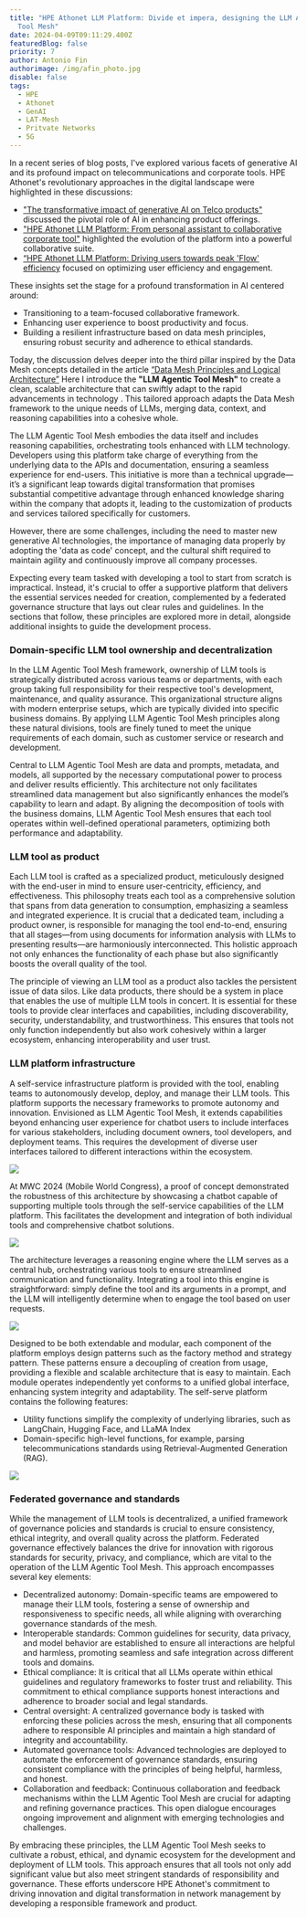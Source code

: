 ```yaml
---
title: "HPE Athonet LLM Platform: Divide et impera, designing the LLM Agentic
  Tool Mesh"
date: 2024-04-09T09:11:29.400Z
featuredBlog: false
priority: 7
author: Antonio Fin
authorimage: /img/afin_photo.jpg
disable: false
tags:
  - HPE
  - Athonet
  - GenAI
  - LAT-Mesh
  - Pritvate Networks
  - 5G
---
```

In a recent series of blog posts,  I've explored various facets of generative AI and its profound impact on telecommunications and corporate tools. HPE Athonet's revolutionary approaches in the digital landscape were highlighted in these discussions:

* ["The transformative impact of generative AI on Telco products"](https://developer.hpe.com/blog/the-transformative-impact-of-generative-ai-on-telco-products/) discussed the pivotal role of AI in enhancing product offerings. 
* ["HPE Athonet LLM Platform: From personal assistant to collaborative corporate tool"](https://developer.hpe.com/blog/hpe-athonet-llm-platform-first-pillar-from-personal-assistant-to-collaborative-corporate-tool/) highlighted the evolution of the platform into a powerful collaborative suite. 
* [“HPE Athonet LLM Platform: Driving users towards peak 'Flow' efficiency](https://developer.hpe.com/blog/hpe-athonet-llm-platform-driving-users-towards-peak-flow-efficiency/) focused on optimizing user efficiency and engagement. 

These insights set the stage for a profound transformation in AI centered around:

* Transitioning to a team-focused collaborative framework.
* Enhancing user experience to boost productivity and focus.
* Building a resilient infrastructure based on data mesh principles, ensuring robust security and adherence to ethical standards.

Today, the discussion delves deeper into the third pillar inspired by the Data Mesh concepts detailed in the article [“Data Mesh Principles and Logical Architecture”](https://martinfowler.com/articles/data-mesh-principles.html) Here I introduce the **"LLM Agentic Tool Mesh"** to create a clean, scalable architecture that can swiftly adapt to the rapid advancements in technology . This tailored approach adapts the Data Mesh framework to the unique needs of LLMs, merging data, context, and reasoning capabilities into a cohesive whole.  

The LLM Agentic Tool Mesh embodies the data itself and includes reasoning capabilities, orchestrating tools enhanced with LLM technology. Developers using this platform take charge of everything from the underlying data to the APIs and documentation, ensuring a seamless experience for end-users. This initiative is more than a technical upgrade—it’s a significant leap towards digital transformation that promises substantial competitive advantage through enhanced knowledge sharing within the company that adopts it, leading to the customization of products and services tailored specifically for customers.

However, there are some challenges, including the need to master new generative AI technologies, the importance of managing data properly by adopting the 'data as code' concept, and the cultural shift required to maintain agility and continuously improve all company processes.

Expecting every team tasked with developing a tool to start from scratch is impractical. Instead, it's crucial to offer a supportive platform that delivers the essential services needed for creation, complemented by a federated governance structure that lays out clear rules and guidelines. In the sections that follow, these principles are explored more in detail, alongside additional insights to guide the development process.

### **Domain-specific LLM tool ownership and decentralization**

In the LLM Agentic Tool Mesh framework, ownership of LLM tools is strategically distributed across various teams or departments, with each group taking full responsibility for their respective tool's development, maintenance, and quality assurance. This organizational structure aligns with modern enterprise setups, which are typically divided into specific business domains. By applying LLM Agentic Tool Mesh principles along these natural divisions, tools are finely tuned to meet the unique requirements of each domain, such as customer service or research and development.

Central to LLM Agentic Tool Mesh are data and prompts, metadata, and models, all supported by the necessary computational power to process and deliver results efficiently. This architecture not only facilitates streamlined data management but also significantly enhances the model’s capability to learn and adapt. By aligning the decomposition of tools with the business domains, LLM Agentic Tool Mesh ensures that each tool operates within well-defined operational parameters, optimizing both performance and adaptability.

### **LLM tool as product**

Each LLM tool is crafted as a specialized product, meticulously designed with the end-user in mind to ensure user-centricity, efficiency, and effectiveness. This philosophy treats each tool as a comprehensive solution that spans from data generation to consumption, emphasizing a seamless and integrated experience. It is crucial that a dedicated team, including a product owner, is responsible for managing the tool end-to-end, ensuring that all stages—from using documents for information analysis with LLMs to presenting results—are harmoniously interconnected. This holistic approach not only enhances the functionality of each phase but also significantly boosts the overall quality of the tool.

The principle of viewing an LLM tool as a product also tackles the persistent issue of data silos. Like data products, there should be a system in place that enables the use of multiple LLM tools in concert. It is essential for these tools to provide clear interfaces and capabilities, including discoverability, security, understandability, and trustworthiness. This ensures that tools not only function independently but also work cohesively within a larger ecosystem, enhancing interoperability and user trust.

### **LLM platform infrastructure**

A self-service infrastructure platform is provided with the tool, enabling teams to autonomously develop, deploy, and manage their LLM tools. This platform supports the necessary frameworks to promote autonomy and innovation. Envisioned as LLM Agentic Tool Mesh, it extends capabilities beyond enhancing user experience for chatbot users to include interfaces for various stakeholders, including document owners, tool developers, and deployment teams. This requires the development of diverse user interfaces tailored to different interactions within the ecosystem.

![](/img/athon_ssp_1.png)

At MWC 2024 (Mobile World Congress), a proof of concept demonstrated the robustness of this architecture by showcasing a chatbot capable of supporting multiple tools through the self-service capabilities of the LLM platform. This facilitates the development and integration of both individual tools and comprehensive chatbot solutions. 

![](/img/athon_ssp_2.png)

The architecture leverages a reasoning engine where the LLM serves as a central hub, orchestrating various tools to ensure streamlined communication and functionality. Integrating a tool into this engine is straightforward: simply define the tool and its arguments in a prompt, and the LLM will intelligently determine when to engage the tool based on user requests.

![](/img/athon_ssp_3.png)

Designed to be both extendable and modular, each component of the platform employs design patterns such as the factory method and strategy pattern. These patterns ensure a decoupling of creation from usage, providing a flexible and scalable architecture that is easy to maintain. Each module operates independently yet conforms to a unified global interface, enhancing system integrity and adaptability. The self-serve platform contains the following features:

* Utility functions simplify the complexity of underlying libraries, such as LangChain, Hugging Face, and LLaMA Index
* Domain-specific high-level functions, for example, parsing telecommunications standards using Retrieval-Augmented Generation (RAG). 

![](/img/athon_ssp_4.png)

### **Federated governance and standards**

While the management of LLM tools is decentralized, a unified framework of governance policies and standards is crucial to ensure consistency, ethical integrity, and overall quality across the platform. Federated governance effectively balances the drive for innovation with rigorous standards for security, privacy, and compliance, which are vital to the operation of the LLM Agentic Tool Mesh. This approach encompasses several key elements:

* Decentralized autonomy: Domain-specific teams are empowered to manage their LLM tools, fostering a sense of ownership and responsiveness to specific needs, all while aligning with overarching governance standards of the mesh.
* Interoperable standards: Common guidelines for security, data privacy, and model behavior are established to ensure all interactions are helpful and harmless, promoting seamless and safe integration across different tools and domains.
* Ethical compliance: It is critical that all LLMs operate within ethical guidelines and regulatory frameworks to foster trust and reliability. This commitment to ethical compliance supports honest interactions and adherence to broader social and legal standards.
* Central oversight: A centralized governance body is tasked with enforcing these policies across the mesh, ensuring that all components adhere to responsible AI principles and maintain a high standard of integrity and accountability.
* Automated governance tools: Advanced technologies are deployed to automate the enforcement of governance standards, ensuring consistent compliance with the principles of being helpful, harmless, and honest.
* Collaboration and feedback: Continuous collaboration and feedback mechanisms within the LLM Agentic Tool Mesh are crucial for adapting and refining governance practices. This open dialogue encourages ongoing improvement and alignment with emerging technologies and challenges.

By embracing these principles, the LLM Agentic Tool Mesh seeks to cultivate a robust, ethical, and dynamic ecosystem for the development and deployment of LLM tools. This approach ensures that all tools not only add significant value but also meet stringent standards of responsibility and governance. These efforts underscore HPE Athonet's commitment to driving innovation and digital transformation in network management by developing a responsible framework and product.